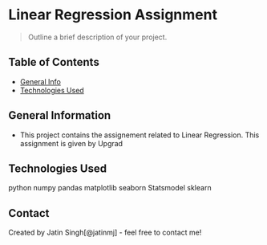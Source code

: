 # Linear Regression Assignment
> Outline a brief description of your project.


## Table of Contents
* [General Info](#general-information)
* [Technologies Used](#technologies-used)

## General Information
- This project contains the assignement related to Linear Regression. This assignment is given by Upgrad 


## Technologies Used
python
numpy
pandas
matplotlib
seaborn 
Statsmodel
sklearn



## Contact
Created by Jatin Singh[@jatinmj] - feel free to contact me!

